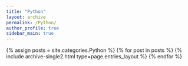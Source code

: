 ```yaml
---
title: "Python"
layout: archive
permalink: /Python/
author_profile: true
sidebar_main: true
---
```

{% assign posts = site.categories.Python %}
{% for post in posts %} {% include archive-single2.html type=page.entries_layout %} {% endfor %}